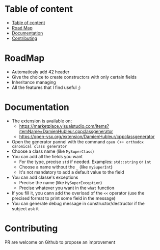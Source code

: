# Table of content
- [Table of content](#table-of-content)
- [Road Map](#roadmap)
- [Documentation](#documentation)
- [Contributing](#contributing)
# RoadMap
- Automaticaly add 42 header
- Give the choice to create constructors with only certain fields
- Inheritance managing
- All the features that I find useful ;)
# Documentation
- The extension is available on:
	- https://marketplace.visualstudio.com/items?itemName=DamienHubleur.cppclassgenerator
	- https://open-vsx.org/extension/DamienHubleur/cppclassgenerator
- Open the generator pannel with the command `open C++ orthodox canonical class generator`
- Choose a class name (like `MySuperClass`)
- You can add all the fields you want 
	- For the type, precise `std` if needed. Examples: `std::string` or `int`
	- Choose a name without the `_` (like `mySuperInt`)
	- It's not mandatory to add a default value to the field
- You can add classe's exceptions
	- Precise the name (like `MySuperException`)
	- Precise whatever you want in the `what` function
- If you fill it, you cann add the overload of the `<<` operator (use the precised format to print some field in the message)
- You can generate debug message in constructor/destructor if the subject ask it

# Contributing
PR are welcome on Github to propose an improvement 
